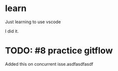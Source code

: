# learn
Just learning to use vscode


I did it.

# TODO: #8 practice gitflow

Added this on concurrent isse.asdfasdfasdf 
